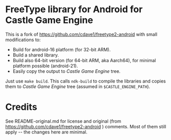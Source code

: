 # FreeType library for Android for Castle Game Engine

This is a fork of https://github.com/cdave1/freetype2-android with small modifications to:

- Build for android-16 platform (for 32-bit ARM).
- Build a shared library.
- Build also 64-bit version (for 64-bit ARM, aka Aarch64), for minimal platform possible (android-21).
- Easily copy the output to _Castle Game Engine_ tree.

Just use `make build`. This calls `ndk-build` to compile the libraries and copies them to _Castle Game Engine_ tree (assumed in `$CASTLE_ENGINE_PATH`).

# Credits

See README-original.md for license and original (from https://github.com/cdave1/freetype2-android ) comments. Most of them still apply -- the changes here are minimal.
